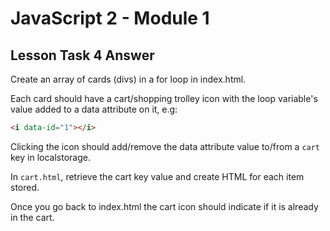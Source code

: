 # JavaScript 2 - Module 1

## Lesson Task 4 Answer

Create an array of cards (divs) in a for loop in index.html.

Each card should have a cart/shopping trolley icon with the loop variable's value added to a data attribute on it, e.g:

```html
<i data-id="1"></i>
```

Clicking the icon should add/remove the data attribute value to/from a `cart` key in localstorage.

In `cart.html`, retrieve the cart key value and create HTML for each item stored.

Once you go back to index.html the cart icon should indicate if it is already in the cart.
